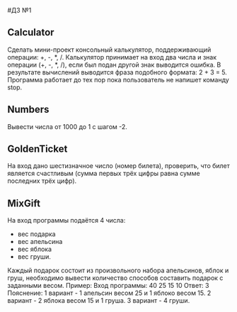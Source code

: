 #ДЗ №1
## Calculator
Сделать мини-проект консольный калькулятор, поддерживающий операции: +, -, *, /.
Калькулятор принимает на вход два числа и знак операции (+, -, *, /), если был подан другой знак выводится ошибка.
В результате вычислений выводится фраза подобного формата: 2 + 3 = 5.
Программа работает до тех пор пока пользователь не напишет команду stop.

## Numbers
Вывести числа от 1000 до 1 с шагом -2.

## GoldenTicket
На вход дано шестизначное число (номер билета), проверить, что билет является счастливым (сумма первых трёх цифры равна сумме последних трёх цифр).

## MixGift
На вход программы подаётся 4 числа: 
- вес подарка
- вес апельсина
- вес яблока
- вес груши. 

Каждый подарок состоит из произвольного набора апельсинов, яблок и груш, необходимо вывести количество способов составить подарок с заданными весом.
Пример:
Вход программы: 40 25 15 10
Ответ: 3
Пояснение:
1 вариант - 1 апельсин весом 25 и 1 яблоко весом 15.
2 вариант - 2 яблока весом 15 и 1 груша.
3 вариант - 4 груши.


